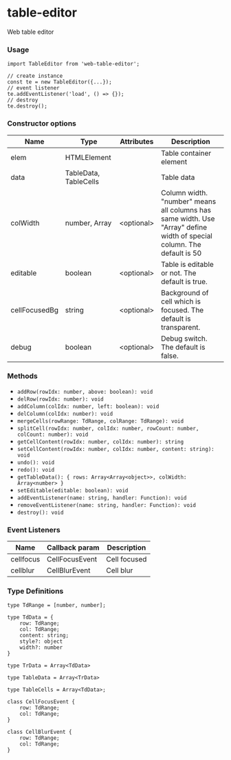 # table-editor

Web table editor

### Usage
````
import TableEditor from 'web-table-editor';

// create instance
const te = new TableEditor({...});
// event listener
te.addEventListener('load', () => {});
// destroy
te.destroy();
````

### Constructor options

 Name              | Type                    | Attributes | Description
------------------|-------------------------|------------|-------------
elem              | HTMLElement             |            | Table container element
data              | TableData, TableCells   |            | Table data
colWidth          | number, Array<number>   | <optional\> | Column width. "number" means all columns has same width. Use "Array<number>" define width of special column. The default is 50
editable          | boolean                 | <optional\> | Table is editable or not. The default is true.
cellFocusedBg     | string                  | <optional\> | Background of cell which is focused. The default is transparent.
debug             | boolean                 | <optional\> | Debug switch. The default is false.

### Methods

* `addRow(rowIdx: number, above: boolean): void`
* `delRow(rowIdx: number): void`
* `addColumn(colIdx: number, left: boolean): void`
* `delColumn(colIdx: number): void`
* `mergeCells(rowRange: TdRange, colRange: TdRange): void`
* `splitCell(rowIdx: number, colIdx: number, rowCount: number, colCount: number): void`
* `getCellContent(rowIdx: number, colIdx: number): string`
* `setCellContent(rowIdx: number, colIdx: number, content: string): void`
* `undo(): void`
* `redo(): void`
* `getTableData(): { rows: Array<Array<object>>, colWidth: Array<number> }`
* `setEditable(editable: boolean): void`
* `addEventListener(name: string, handler: Function): void`
* `removeEventListener(name: string, handler: Function): void`
* `destroy(): void`


### Event Listeners

Name         | Callback param       | Description
-------------|----------------------|-------------
cellfocus    | CellFocusEvent       | Cell focused
cellblur     | CellBlurEvent        | Cell blur 

### Type Definitions

````
type TdRange = [number, number];

type TdData = {
    row: TdRange;
    col: TdRange;
    content: string;
    style?: object
    width?: number
}

type TrData = Array<TdData>

type TableData = Array<TrData>

type TableCells = Array<TdData>;

class CellFocusEvent {
    row: TdRange;
    col: TdRange;
}

class CellBlurEvent {
    row: TdRange;
    col: TdRange;
}
````
